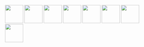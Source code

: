<img src="https://user-images.githubusercontent.com/17225098/37941759-cdbe3f4a-313d-11e8-9dd1-467137ae6946.png" height=60>

<img src="https://user-images.githubusercontent.com/17225098/37941776-dfc42952-313d-11e8-87b4-350eb727df15.png" height=60>

<img src="https://user-images.githubusercontent.com/17225098/37941790-f125b8dc-313d-11e8-88ff-402c22e56634.png" height=60>

<img src="https://user-images.githubusercontent.com/17225098/37941796-fe013040-313d-11e8-9ada-2b5df1e97e22.png" height=60>

<img src="https://user-images.githubusercontent.com/17225098/37941846-4b1eb30c-313e-11e8-8e3e-7a731ae90296.png" height=60>

<img src="https://user-images.githubusercontent.com/17225098/37941857-5cd06960-313e-11e8-9baa-27a7b136e894.png" height=60>

<img src="https://user-images.githubusercontent.com/17225098/37941882-775f2cee-313e-11e8-89f7-d5b297c4fc5c.png" height=60>

<img src="https://user-images.githubusercontent.com/17225098/37941907-8e265f92-313e-11e8-882c-7c269adfbd53.png" height=60>
